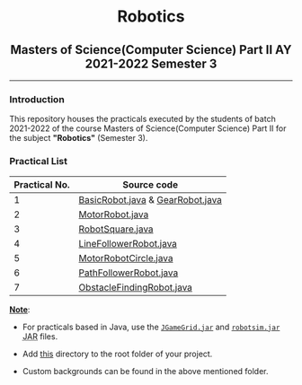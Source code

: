 # <center>Robotics</center>

## <center>Masters of Science(Computer Science) Part II AY 2021-2022 Semester 3</center>

---

### Introduction

This repository houses the practicals executed by the students of batch 2021-2022 of the course Masters of Science(Computer Science) Part II for the subject **"Robotics"** (Semester 3).

### Practical List

| Practical No.  | Source code   |
|-------------- | -------------- |
| 1    | [BasicRobot.java](./src/BasicRobot.java) & [GearRobot.java](./src/GearRobot.java)     |
| 2    | [MotorRobot.java](./src/MotorRobot.java)     |
| 3    | [RobotSquare.java](./src/RobotSquare.java)     |
| 4    | [LineFollowerRobot.java](./src/LineFollowerRobot.java)     |
| 5    | [MotorRobotCircle.java](./src/MotorRobotCircle.java)     |
| 6    | [PathFollowerRobot.java](./src/PathFollowerRobot.java)     |
| 7    | [ObstacleFindingRobot.java](./src/ObstacleFindingRobot.java)     |



**<u>Note</u>**:
+ For practicals based in Java, use the [`JGameGrid.jar`](./libs/JGameGrid.jar) and [`robotsim.jar`](./libs/RobotSim.jar) <abbr title = "Java Archive">JAR</abbr> files.

+ Add [this](./sprites/) directory to the root folder of your project.

+ Custom backgrounds can be found in the above mentioned folder.